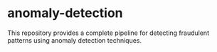 # anomaly-detection
This repository provides a complete pipeline for detecting fraudulent patterns using anomaly detection techniques.
